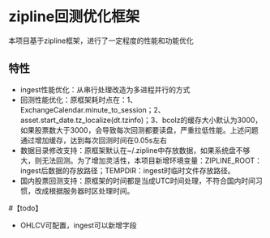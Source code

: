 # zipline回测优化框架
本项目基于zipline框架，进行了一定程度的性能和功能优化
## 特性
- ingest性能优化：从串行处理改造为多进程并行的方式
- 回测性能优化：原框架耗时点在：1、ExchangeCalendar.minute_to_session；2、asset.start_date.tz_localize(dt.tzinfo)；3、bcolz的缓存大小默认为3000，如果股票数大于3000，会导致每次回测都要读盘，严重拉低性能。上述问题通过增加缓存，达到每次回测时间在0.05s左右
- 数据目录修改支持：原框架默认在~/.zipline中存放数据，如果系统盘不够大，则无法回测。为了增加灵活性，本项目新增环境变量：ZIPLINE_ROOT：ingest后数据的存放路径；TEMPDIR：ingest时临时文件存放路径。
- 国内股票回测支持：原框架的时间都是当成UTC时间处理，不符合国内时间习惯，改成根据服务器时区处理时间。


#【todo】
- OHLCV可配置，ingest可以新增字段